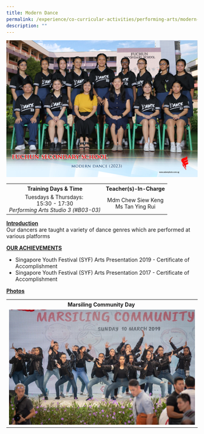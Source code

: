 ```yaml
---
title: Modern Dance
permalink: /experience/co-curricular-activities/performing-arts/modern-dance/
description: ""
---
```

<img src="images/CCA%202023/modern%20dance%201.jpg">
<table>
<tbody>
<tr>
<th style="text-align: center;">Training Days &amp; Time</th>
<th style="text-align: center;">Teacher(s)-In-Charge</th>
</tr>
<tr>
<td style="text-align: center;">
<div>Tuesdays &amp; Thursdays:&nbsp;</div>
<div>15:30 - 17:30</div>
<div><em>Performing Arts Studio 3 (#B03-03)</em></div>
</td>
<td style="text-align: center;">
<div>Mdm Chew Siew Keng</div>
<div>Ms Tan Ying Rui</div>
</td>
</tr>
</tbody>
</table>
<p><strong><u>Introduction<br></u></strong>Our dancers are taught a variety of dance genres which are performed at various platforms</p>
<p><strong><u>OUR ACHIEVEMENTS</u></strong></p>
<ul>
<li>Singapore Youth Festival (SYF) Arts Presentation 2019 - Certificate of Accomplishment</li>
<li>Singapore Youth Festival (SYF) Arts Presentation 2017 - Certificate of Accomplishment</li>
</ul>
<p><strong><u>Photos</u></strong></p>
<table>
<tbody>
<tr>
<th style="text-align: center;">Marsiling Community Day&nbsp;</th>
</tr>
<tr>
<td><img src="/images/dance1.jpeg"></td>
</tr>
</tbody>
</table>